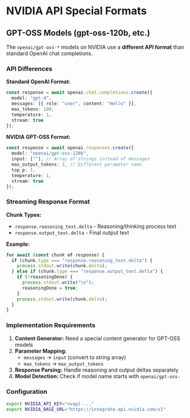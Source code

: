 # NVIDIA API Special Formats

## GPT-OSS Models (gpt-oss-120b, etc.)

The `openai/gpt-oss-*` models on NVIDIA use a **different API format** than standard OpenAI chat completions.

### API Differences

**Standard OpenAI Format:**
```typescript
const response = await openai.chat.completions.create({
  model: "gpt-4",
  messages: [{ role: "user", content: "Hello" }],
  max_tokens: 100,
  temperature: 1,
  stream: true
});
```

**NVIDIA GPT-OSS Format:**
```typescript
const response = await openai.responses.create({
  model: "openai/gpt-oss-120b",
  input: [""], // Array of strings instead of messages
  max_output_tokens: 1, // Different parameter name
  top_p: 1,
  temperature: 1,
  stream: true
});
```

### Streaming Response Format

**Chunk Types:**
- `response.reasoning_text.delta` - Reasoning/thinking process text
- `response.output_text.delta` - Final output text

**Example:**
```typescript
for await (const chunk of response) {
  if (chunk.type === "response.reasoning_text.delta") {
    process.stdout.write(chunk.delta);
  } else if (chunk.type === "response.output_text.delta") {
    if (!reasoningDone) {
      process.stdout.write("\n");
      reasoningDone = true;
    }
    process.stdout.write(chunk.delta);
  }
}
```

### Implementation Requirements

1. **Content Generator:** Need a special content generator for GPT-OSS models
2. **Parameter Mapping:**
   - `messages` → `input` (convert to string array)
   - `max_tokens` → `max_output_tokens`
3. **Response Parsing:** Handle reasoning and output deltas separately
4. **Model Detection:** Check if model name starts with `openai/gpt-oss-`

### Configuration

```bash
export NVIDIA_API_KEY="nvapi-..."
export NVIDIA_BASE_URL="https://integrate.api.nvidia.com/v1"
```
